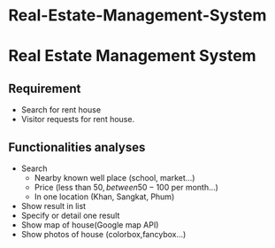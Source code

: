 Real-Estate-Management-System
==============================

# Real Estate Management System #

## Requirement ##

- Search for rent house
- Visitor requests for rent house.

## Functionalities analyses ##

- Search
  - Nearby known well place (school, market…)
  - Price (less than 50$, between 50-100$ per month…) 
  - In one location (Khan, Sangkat, Phum)
- Show result in list
- Specify or detail one result
- Show map of house(Google map API)
- Show photos of house (colorbox,fancybox…)

